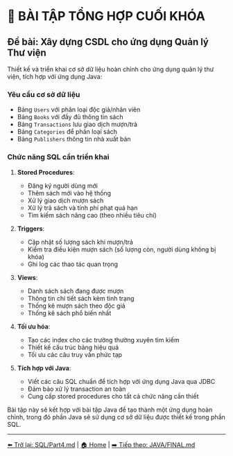 # 🧪 BÀI TẬP TỔNG HỢP CUỐI KHÓA

## **Đề bài: Xây dựng CSDL cho ứng dụng Quản lý Thư viện**

Thiết kế và triển khai cơ sở dữ liệu hoàn chỉnh cho ứng dụng quản lý thư viện, tích hợp với ứng dụng Java:

### Yêu cầu cơ sở dữ liệu

- Bảng `Users` với phân loại độc giả/nhân viên
- Bảng `Books` với đầy đủ thông tin sách
- Bảng `Transactions` lưu giao dịch mượn/trả
- Bảng `Categories` để phân loại sách
- Bảng `Publishers` thông tin nhà xuất bản

### Chức năng SQL cần triển khai

1. **Stored Procedures**:

   - Đăng ký người dùng mới
   - Thêm sách mới vào hệ thống
   - Xử lý giao dịch mượn sách
   - Xử lý trả sách và tính phí phạt quá hạn
   - Tìm kiếm sách nâng cao (theo nhiều tiêu chí)

2. **Triggers**:

   - Cập nhật số lượng sách khi mượn/trả
   - Kiểm tra điều kiện mượn sách (số lượng còn, người dùng không bị khóa)
   - Ghi log các thao tác quan trọng

3. **Views**:

   - Danh sách sách đang được mượn
   - Thông tin chi tiết sách kèm tình trạng
   - Thống kê mượn sách theo độc giả
   - Thống kê sách phổ biến nhất

4. **Tối ưu hóa**:

   - Tạo các index cho các trường thường xuyên tìm kiếm
   - Thiết kế cấu trúc bảng hiệu quả
   - Tối ưu các câu truy vấn phức tạp

5. **Tích hợp với Java**:
   - Viết các câu SQL chuẩn để tích hợp với ứng dụng Java qua JDBC
   - Đảm bảo xử lý transaction an toàn
   - Cung cấp stored procedures cho tất cả chức năng cần thiết

Bài tập này sẽ kết hợp với bài tập Java để tạo thành một ứng dụng hoàn chỉnh, trong đó phần Java sẽ sử dụng cơ sở dữ liệu được thiết kế trong phần SQL.

---

[⬅️ Trở lại: SQL/Part4.md](../SQL/Part4.md) |
[🏠 Home](../README.md) |
[➡️ Tiếp theo: JAVA/FINAL.md](../JAVA/FINAL.md)
